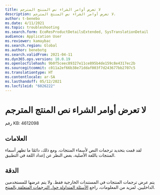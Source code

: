 ```yaml
---
title: لا تعرض أوامر الشراء نص المنتج المترجم
description: لا تعرض أوامر الشراء نص المنتج المترجم.
author: t-benebo
ms.date: 4/11/2021
ms.topic: troubleshooting
ms.search.form: EcoResProductDetailsExtended, SysTranslationDetail
audience: Application User
ms.reviewer: kamaybac
ms.search.region: Global
ms.author: benebotg
ms.search.validFrom: 2021-04-11
ms.dyn365.ops.version: 10.0.19
ms.openlocfilehash: 9b0f5ceec89327e11ce895b4de159c8e4317ec2b
ms.sourcegitcommit: c011a2ef66b38e71ddaf003f7d243677bb2707c5
ms.translationtype: HT
ms.contentlocale: ar-SA
ms.lasthandoff: 05/12/2021
ms.locfileid: "6026222"
---
```

# <a name="purchase-orders-dont-show-translated-product-text"></a>لا تعرض أوامر الشراء نص المنتج المترجم

رقم KB: 4612098

## <a name="symptoms"></a>العلامات

لقد قمت بتحديد ترجمات النص لأسماء المنتجات. ومع ذلك، دائمًا ما تظهر أسماء المنتجات باللغة الأصلية، بغض النظر عن إعداد اللغة في التطبيق.

## <a name="resolution"></a>الدقة

يتم عرض ترجمات المنتجات في المستندات الخارجية فقط. ولا يتم عرضها للمستخدمين الداخليين. لمزيد من المعلومات، راجع [‏‫الأسئلة المتداولة حول الترجمات المتعلقة بالمنتج‬](../../pim/translations-product-related-information.md#where-can-i-view-the-translated-information).

